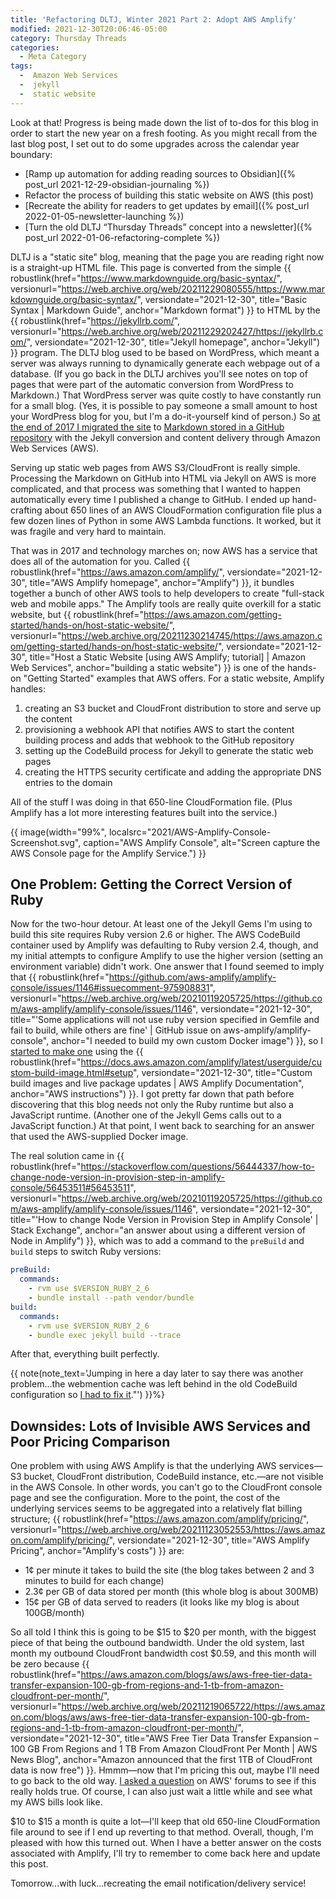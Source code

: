 ```yaml
---
title: 'Refactoring DLTJ, Winter 2021 Part 2: Adopt AWS Amplify'
modified: 2021-12-30T20:06:46-05:00
category: Thursday Threads
categories:
  - Meta Category
tags:
  -  Amazon Web Services
  -  jekyll
  -  static website
---
```

Look at that! 
Progress is being made down the list of to-dos for this blog in order to start the new year on a fresh footing. 
As you might recall from the last blog post, I set out to do some upgrades across the calendar year boundary:

* [Ramp up automation for adding reading sources to Obsidian]({% post_url 2021-12-29-obsidian-journaling %})
* Refactor the process of building this static website on AWS (this post)
* [Recreate the ability for readers to get updates by email]({% post_url 2022-01-05-newsletter-launching %})
* [Turn the old DLTJ “Thursday Threads” concept into a newsletter]({% post_url 2022-01-06-refactoring-complete %})

DLTJ is a "static site" blog, meaning that the page you are reading right now is a straight-up HTML file. 
This page is converted from the simple {{ robustlink(href="https://www.markdownguide.org/basic-syntax/", versionurl="https://web.archive.org/web/20211229080555/https://www.markdownguide.org/basic-syntax/", versiondate="2021-12-30", title="Basic Syntax | Markdown Guide", anchor="Markdown format") }} to HTML by the {{ robustlink(href="https://jekyllrb.com/", versionurl="https://web.archive.org/web/20211229202427/https://jekyllrb.com/", versiondate="2021-12-30", title="Jekyll homepage", anchor="Jekyll") }} program. 
The DLTJ blog used to be based on WordPress, which meant a server was always running to dynamically generate each webpage out of a database. 
(If you go back in the DLTJ archives you'll see notes on top of pages that were part of the automatic conversion from WordPress to Markdown.)
That WordPress server was quite costly to have constantly run for a small blog. 
(Yes, it is possible to pay someone a small amount to host your WordPress blog for you, but I'm a do-it-yourself kind of person.)
So [at the end of 2017 I migrated the site](/article/dltj-in-a-newwwyear/) to [Markdown stored in a GitHub repository](https://github.com/dltj/dltj-blog) with the Jekyll conversion and content delivery through Amazon Web Services (AWS). 

Serving up static web pages from AWS S3/CloudFront is really simple. 
Processing the Markdown on GitHub into HTML via Jekyll on AWS is more complicated, and that process was something that I wanted to happen automatically every time I published a change to GitHub.
I ended up hand-crafting about 650 lines of an AWS CloudFormation configuration file plus a few dozen lines of Python in some AWS Lambda functions. 
It worked, but it was fragile and very hard to maintain. 

That was in 2017 and technology marches on; now AWS has a service that does all of the automation for you. 
Called {{ robustlink(href="https://aws.amazon.com/amplify/", versiondate="2021-12-30", title="AWS Amplify homepage", anchor="Amplify") }}, it bundles together a bunch of other AWS tools to help developers to create "full-stack web and mobile apps." 
The Amplify tools are really quite overkill for a static website, but {{ robustlink(href="https://aws.amazon.com/getting-started/hands-on/host-static-website/", versionurl="https://web.archive.org/20211230214745/https://aws.amazon.com/getting-started/hands-on/host-static-website/", versiondate="2021-12-30", title="Host a Static Website [using AWS Amplify; tutorial] | Amazon Web Services", anchor="building a static website") }} is one of the hands-on "Getting Started" examples that AWS offers.
For a static website, Amplify handles:

1. creating an S3 bucket and CloudFront distribution to store and serve up the content
1. provisioning a webhook API that notifies AWS to start the content building process and adds that webhook to the GitHub repository 
1. setting up the CodeBuild process for Jekyll to generate the static web pages
1. creating the HTTPS security certificate and adding the appropriate DNS entries to the domain

All of the stuff I was doing in that 650-line CloudFormation file.
(Plus Amplify has a lot more interesting features built into the service.)

{{ image(width="99%", localsrc="2021/AWS-Amplify-Console-Screenshot.svg", caption="AWS Amplify Console", alt="Screen capture the AWS Console page for the Amplify Service.") }}

## One Problem: Getting the Correct Version of Ruby
Now for the two-hour detour. 
At least one of the Jekyll Gems I'm using to build this site requires Ruby version 2.6 or higher. 
The AWS CodeBuild container used by Amplify was defaulting to Ruby version 2.4, though, and my initial attempts to configure Amplify to use the higher version (setting an environment variable) didn't work.
One answer that I found seemed to imply that {{ robustlink(href="https://github.com/aws-amplify/amplify-console/issues/1146#issuecomment-975908831", versionurl="https://web.archive.org/web/20210119205725/https://github.com/aws-amplify/amplify-console/issues/1146", versiondate="2021-12-30", title="'Some applications will not use ruby version specified in Gemfile and fail to build, while others are fine' | GitHub issue on aws-amplify/amplify-console", anchor="I needed to build my own custom Docker image") }}, so I [started to make one](https://github.com/dltj/jekyll-serve-amplify/) using the {{ robustlink(href="https://docs.aws.amazon.com/amplify/latest/userguide/custom-build-image.html#setup", versiondate="2021-12-30", title="Custom build images and live package updates | AWS Amplify Documentation", anchor="AWS instructions") }}.
I got pretty far down that path before discovering that this blog needs not only the Ruby runtime but also a JavaScript runtime.
(Another one of the Jekyll Gems calls out to a JavaScript function.)
At that point, I went back to searching for an answer that used the AWS-supplied Docker image.

The real solution came in {{ robustlink(href="https://stackoverflow.com/questions/56444337/how-to-change-node-version-in-provision-step-in-amplify-console/56453511#56453511", versionurl="https://web.archive.org/web/20210119205725/https://github.com/aws-amplify/amplify-console/issues/1146", versiondate="2021-12-30", title="'How to change Node Version in Provision Step in Amplify Console' | Stack Exchange", anchor="an answer about using a different version of Node in Amplify") }}, which was to add a command to the `preBuild` and `build` steps to switch Ruby versions:

```yaml
preBuild:
  commands:
    - rvm use $VERSION_RUBY_2_6
    - bundle install --path vendor/bundle
build:
  commands:
    - rvm use $VERSION_RUBY_2_6
    - bundle exec jekyll build --trace
```

After that, everything built perfectly.

{{ note(note_text='Jumping in here a day later to say there was another problem...the webmention cache was left behind in the old CodeBuild configuration so <a href="/article/fixing-webmentions">I had to fix it</a>."') }}%}

## Downsides: Lots of Invisible AWS Services and Poor Pricing Comparison
One problem with using AWS Amplify is that the underlying AWS services—S3 bucket, CloudFront distribution, CodeBuild instance, etc.—are not visible in the AWS Console. 
In other words, you can't go to the CloudFront console page and see the configuration.
More to the point, the cost of the underlying services seems to be aggregated into a relatively flat billing structure; {{ robustlink(href="https://aws.amazon.com/amplify/pricing/", versionurl="https://web.archive.org/web/20211123052553/https://aws.amazon.com/amplify/pricing/", versiondate="2021-12-30", title="AWS Amplify Pricing", anchor="Amplify's costs") }} are:

* 1¢ per minute it takes to build the site (the blog takes between 2 and 3 minutes to build for each change)
* 2.3¢ per GB of data stored per month (this whole blog is about 300MB)
* 15¢ per GB of data served to readers (it looks like my blog is about 100GB/month)

So all told I think this is going to be $15 to $20 per month, with the biggest piece of that being the outbound bandwidth. 
Under the old system, last month my outbound CloudFront bandwidth cost $0.59, and this month will be zero because {{ robustlink(href="https://aws.amazon.com/blogs/aws/aws-free-tier-data-transfer-expansion-100-gb-from-regions-and-1-tb-from-amazon-cloudfront-per-month/", versionurl="https://web.archive.org/web/20211219065722/https://aws.amazon.com/blogs/aws/aws-free-tier-data-transfer-expansion-100-gb-from-regions-and-1-tb-from-amazon-cloudfront-per-month/", versiondate="2021-12-30", title="AWS Free Tier Data Transfer Expansion – 100 GB From Regions and 1 TB From Amazon CloudFront Per Month | AWS News Blog", anchor="Amazon announced that the first 1TB of CloudFront data is now free") }}.
Hmmm—now that I'm pricing this out, maybe I'll need to go back to the old way. 
[I asked a question](https://repost.aws/questions/QUyy_CdDAKQ5Giy5ikzA0-0Q/does-amplify-outbound-bandwidth-fall-under-the-new-1-tb-month-free-tier-data-transfer-expansion-announced-for-cloud-front) on AWS' forums to see if this really holds true. 
Of course, I can also just wait a little while and see what my AWS bills look like.

$10 to $15 a month is quite a lot—I'll keep that old 650-line CloudFormation file around to see if I end up reverting to that method. 
Overall, though, I'm pleased with how this turned out.
When I have a better answer on the costs associated with Amplify, I'll try to remember to come back here and update this post.

Tomorrow...with luck...recreating the email notification/delivery service!